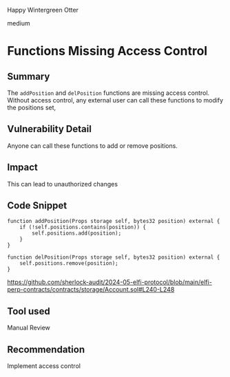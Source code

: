 Happy Wintergreen Otter

medium

# Functions Missing Access Control

## Summary
The `addPosition` and `delPosition` functions are missing access control. Without access control, any external user can call these functions to modify the positions set, 
## Vulnerability Detail
Anyone can call these functions to add or remove positions.
## Impact
This can lead to unauthorized changes
## Code Snippet
    function addPosition(Props storage self, bytes32 position) external {
        if (!self.positions.contains(position)) {
            self.positions.add(position);
        }
    }

    function delPosition(Props storage self, bytes32 position) external {
        self.positions.remove(position);
    }

https://github.com/sherlock-audit/2024-05-elfi-protocol/blob/main/elfi-perp-contracts/contracts/storage/Account.sol#L240-L248
## Tool used

Manual Review

## Recommendation
Implement access control